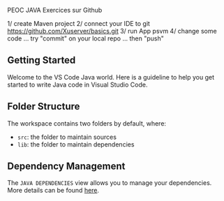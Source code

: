 PEOC JAVA Exercices sur Github

1/ create Maven project
2/ connect your IDE to git https://github.com/Xuserver/basics.git
3/ run App psvm
4/ change some code ... try "commit" on your local repo ... then "push"





## Getting Started

Welcome to the VS Code Java world. Here is a guideline to help you get started to write Java code in Visual Studio Code.

## Folder Structure

The workspace contains two folders by default, where:

- `src`: the folder to maintain sources
- `lib`: the folder to maintain dependencies

## Dependency Management

The `JAVA DEPENDENCIES` view allows you to manage your dependencies. More details can be found [here](https://github.com/microsoft/vscode-java-pack/blob/master/release-notes/v0.9.0.md#work-with-jar-files-directly).
